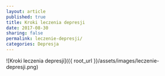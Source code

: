 ```yaml
---
layout: article
published: true
title: Kroki leczenia depresji
date: 2017-08-30
sharing: false
permalink: leczenie-depresji/
categories: Depresja
---
```


![Kroki leczenia depresji]({{ root_url }}/assets/images/leczenie-depresji.png)
